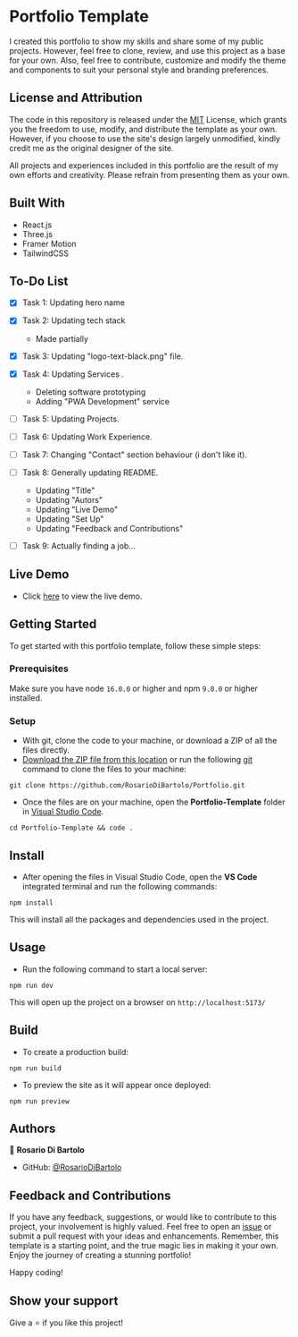 # Portfolio Template
 
I created this portfolio to show my skills and share some of my public projects. However, feel free to clone, review, and use this project as a base for your own. Also, feel free to contribute, customize and modify the theme and components to suit your personal style and branding preferences.

## License and Attribution

The code in this repository is released under the [MIT](https://github.com/RosarioDiBartolo/Portfolio/blob/main/MIT.md
) License, which grants you the freedom to use, modify, and distribute the template as your own. However, if you choose to use the site's design largely unmodified, kindly credit me as the original designer of the site.

All projects and experiences included in this portfolio are the result of my own efforts and creativity. Please refrain from presenting them as your own.

## Built With

- React.js
- Three.js
- Framer Motion
- TailwindCSS

## To-Do List
- [x] Task 1: Updating hero name
- [x] Task 2: Updating tech stack
  - Made partially
- [x] Task 3: Updating "logo-text-black.png" file.
- [x] Task 4: Updating Services .
  - Deleting software prototyping
  - Adding "PWA Development" service
- [ ] Task 5: Updating Projects.
- [ ] Task 6: Updating Work Experience.
- [ ] Task 7: Changing "Contact" section behaviour (i don't like it).
- [ ] Task 8: Generally updating README.
  - Updating "Title"
  - Updating "Autors"
  - Updating "Live Demo"
  - Updating "Set Up"
  - Updating "Feedback and Contributions"
- [ ] Task 9: Actually finding a job...

    


## Live Demo

- Click [here](https://portfolio-woad-tau-94.vercel.app/) to view the live demo.

## Getting Started

To get started with this portfolio template, follow these simple steps:

### Prerequisites

Make sure you have node `16.0.0` or higher and npm `9.0.0` or higher installed.

### Setup
- With git, clone the code to your machine, or download a ZIP of all the files directly.
- [Download the ZIP file from this location](https://github.com/RosarioDiBartolo/Portfolio/archive/refs/heads/main.zip) or run the following [git](https://git-scm.com/) command to clone the files to your machine:

```
git clone https://github.com/RosarioDiBartolo/Portfolio.git
```

- Once the files are on your machine, open the **Portfolio-Template** folder in [Visual Studio Code](https://code.visualstudio.com/download).

```
cd Portfolio-Template && code .
```

## Install

- After opening the files in Visual Studio Code, open the **VS Code** integrated terminal and run the following commands:

```
npm install
```

This will install all the packages and dependencies used in the project.

## Usage

- Run the following command to start a local server:

```
npm run dev
```

This will open up the project on a browser on `http://localhost:5173/`

## Build

- To create a production build:

```
npm run build
```

- To preview the site as it will appear once deployed:

```
npm run preview
```

## Authors

👤 **Rosario Di Bartolo**

- GitHub: [@RosarioDiBartolo](https://github.com/RosarioDiBartolo)
 
## Feedback and Contributions

If you have any feedback, suggestions, or would like to contribute to this project, your involvement is highly valued. Feel free to open an [issue](../../issues/) or submit a pull request with your ideas and enhancements. Remember, this template is a starting point, and the true magic lies in making it your own. Enjoy the journey of creating a stunning portfolio!

Happy coding!

## Show your support

Give a ⭐️ if you like this project!
